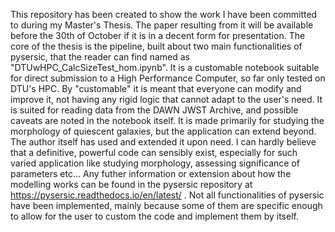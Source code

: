 This repository has been created to show the work I have been committed to during my Master's Thesis. The paper resulting from it will be available before the 30th of October if it is in a decent form for presentation.
The core of the thesis is the pipeline, built about two main functionalities of pysersic, that the reader can find named as "DTUwHPC_CalcSizeTest_hom.ipynb". It is a customable notebook suitable for direct submission to a High Performance Computer, so far only tested on DTU's HPC.
By "customable" it is meant that everyone can modify and improve it, not having any rigid logic that cannot adapt to the user's need. It is suited for reading data from the DAWN JWST Archive, and possible caveats are noted in the notebook itself. It is made primarily for studying the morphology of quiescent galaxies, but the application can extend beyond. The author itself has used and extended it upon need.
I can hardly believe that a definitive, powerful code can sensibly exist, especially for such varied application like studying morphology, assessing significance of parameters etc... Any futher information or extension about how the modelling works can be found in the pysersic repository at https://pysersic.readthedocs.io/en/latest/ .
Not all functionalities of pysersic have been implemented, mainly because some of them are specific enough to allow for the user to custom the code and implement them by itself.
